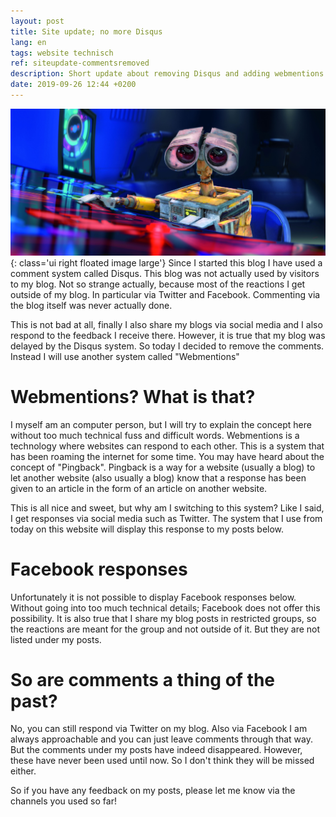 ```yaml
---
layout: post
title: Site update; no more Disqus
lang: en
tags: website technisch
ref: siteupdate-commentsremoved
description: Short update about removing Disqus and adding webmentions
date: 2019-09-26 12:44 +0200
---
```

![Website update](/assets/img/wall_e_pod_hires.jpg){: class='ui right floated image large'}
Since I started this blog I have used a comment system called Disqus. This blog was not actually used by visitors to my blog. Not so strange actually, because most of the reactions I get outside of my blog. In particular via Twitter and Facebook. Commenting via the blog itself was never actually done.

This is not bad at all, finally I also share my blogs via social media and I also respond to the feedback I receive there. However, it is true that my blog was delayed by the Disqus system. So today I decided to remove the comments. Instead I will use another system called "Webmentions"

# Webmentions? What is that?

I myself am an computer person, but I will try to explain the concept here without too much technical fuss and difficult words. Webmentions is a technology where websites can respond to each other. This is a system that has been roaming the internet for some time. You may have heard about the concept of "Pingback". Pingback is a way for a website (usually a blog) to let another website (also usually a blog) know that a response has been given to an article in the form of an article on another website.

This is all nice and sweet, but why am I switching to this system? Like I said, I get responses via social media such as Twitter. The system that I use from today on this website will display this response to my posts below.

# Facebook responses

Unfortunately it is not possible to display Facebook responses below. Without going into too much technical details; Facebook does not offer this possibility. It is also true that I share my blog posts in restricted groups, so the reactions are meant for the group and not outside of it. But they are not listed under my posts.

# So are comments a thing of the past?

No, you can still respond via Twitter on my blog. Also via Facebook I am always approachable and you can just leave comments through that way. But the comments under my posts have indeed disappeared. However, these have never been used until now. So I don't think they will be missed either.

So if you have any feedback on my posts, please let me know via the channels you used so far!

